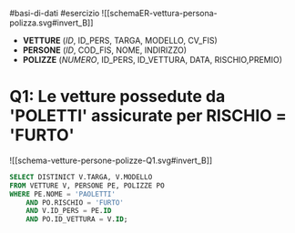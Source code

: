 #basi-di-dati #esercizio 
![[schemaER-vettura-persona-polizza.svg#invert_B]]
- **VETTURE** (*ID*, ID_PERS, TARGA, MODELLO, CV_FIS)
- **PERSONE** (*ID*, COD_FIS, NOME, INDIRIZZO)
- **POLIZZE** (*NUMERO*, ID_PERS, ID_VETTURA, DATA, RISCHIO,PREMIO)
# Q1: Le vetture possedute da 'POLETTI' assicurate per RISCHIO = 'FURTO'
![[schema-vetture-persone-polizze-Q1.svg#invert_B]]
```sql
SELECT DISTINICT V.TARGA, V.MODELLO
FROM VETTURE V, PERSONE PE, POLIZZE PO
WHERE PE.NOME = 'PAOLETTI'
	AND PO.RISCHIO = 'FURTO'
	AND V.ID_PERS = PE.ID
	AND PO.ID_VETTURA = V.ID;
```